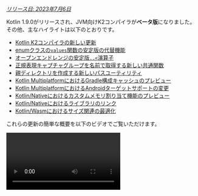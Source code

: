 [//]: # (title: Kotlin 1.9.0の新機能)

_[リリース日: 2023年7月6日](releases.md#release-details)_

Kotlin 1.9.0がリリースされ、JVM向けK2コンパイラが**ベータ版**になりました。その他、主なハイライトは以下のとおりです。

*   [Kotlin K2コンパイラの新しい更新](#new-kotlin-k2-compiler-updates)
*   [enumクラスの`values`関数の安定版の代替機能](#stable-replacement-of-the-enum-class-values-function)
*   [オープンエンドレンジの安定版`..<`演算子](#stable-operator-for-open-ended-ranges)
*   [正規表現キャプチャグループを名前で取得する新しい共通関数](#new-common-function-to-get-regex-capture-group-by-name)
*   [親ディレクトリを作成する新しいパスユーティリティ](#new-path-utility-to-create-parent-directories)
*   [Kotlin MultiplatformにおけるGradle構成キャッシュのプレビュー](#preview-of-the-gradle-configuration-cache)
*   [Kotlin MultiplatformにおけるAndroidターゲットサポートの変更](#changes-to-android-target-support)
*   [Kotlin/Nativeにおけるカスタムメモリ割り当て機能のプレビュー](#preview-of-custom-memory-allocator)
*   [Kotlin/Nativeにおけるライブラリのリンク](#library-linkage-in-kotlin-native)
*   [Kotlin/Wasmにおけるサイズ関連の最適化](#size-related-optimizations)

これらの更新の簡単な概要を以下のビデオでご覧いただけます。

<video src="https://www.youtube.com/v/fvwTZc-dxsM" title="What's new in Kotlin 1.9.0"/>

## IDEサポート

1.9.0をサポートするKotlinプラグインは、以下のIDEで利用可能です。

| IDE | サポートバージョン |
|---|---|
| IntelliJ IDEA | 2022.3.x, 2023.1.x |
| Android Studio | Giraffe (223), Hedgehog (231)* |

*Kotlin 1.9.0プラグインは、Android Studio Giraffe (223) および Hedgehog (231) の今後のリリースに含まれます。

Kotlin 1.9.0プラグインは、今後のIntelliJ IDEA 2023.2のリリースに含まれます。

> Kotlinのアーティファクトと依存関係をダウンロードするには、[Gradle設定を構成して](#configure-gradle-settings)Maven Central Repositoryを使用してください。
>
{style="warning"}

## Kotlin K2コンパイラの新しい更新

JetBrainsのKotlinチームはK2コンパイラの安定化を続けており、1.9.0リリースではさらなる進歩が導入されました。
JVM向けK2コンパイラは現在**ベータ版**です。

Kotlin/Nativeおよびマルチプラットフォームプロジェクトの基本的なサポートも追加されました。

### kaptコンパイラプラグインとK2コンパイラの互換性

[kaptプラグイン](kapt.md)はK2コンパイラとともにプロジェクトで使用できますが、いくつかの制限があります。
`languageVersion`を`2.0`に設定しても、kaptコンパイラプラグインは引き続き古いコンパイラを利用します。

`languageVersion`が`2.0`に設定されているプロジェクトでkaptコンパイラプラグインを実行すると、kaptは自動的に`1.9`に切り替わり、特定のバージョン互換性チェックを無効にします。この動作は、以下のコマンド引数を含めることと同じです。
*   `-Xskip-metadata-version-check`
*   `-Xskip-prerelease-check`
*   `-Xallow-unstable-dependencies`

これらのチェックはkaptタスクに対してのみ無効化されます。他のすべてのコンパイルタスクは引き続き新しいK2コンパイラを利用します。

K2コンパイラでkaptを使用する際に問題が発生した場合は、[課題トラッカー](http://kotl.in/issue)に報告してください。

### プロジェクトでK2コンパイラを試す

1.9.0以降、Kotlin 2.0のリリースまでは、`gradle.properties`ファイルに`kotlin.experimental.tryK2=true`
Gradleプロパティを追加することで、簡単にK2コンパイラをテストできます。以下のコマンドを実行することもできます。

```shell
./gradlew assemble -Pkotlin.experimental.tryK2=true
```

このGradleプロパティは、言語バージョンを自動的に2.0に設定し、ビルドレポートをK2コンパイラを使用してコンパイルされたKotlinタスクの数と現在のコンパイラを使用してコンパイルされたタスクの数で更新します。

```none
##### 'kotlin.experimental.tryK2' results (Kotlin/Native not checked) #####
:lib:compileKotlin: 2.0 language version
:app:compileKotlin: 2.0 language version
##### 100% (2/2) tasks have been compiled with Kotlin 2.0 #####
```

### Gradleビルドレポート

[Gradleビルドレポート](gradle-compilation-and-caches.md#build-reports)は、コードのコンパイルに現在のコンパイラまたはK2コンパイラが使用されたかどうかを示すようになりました。Kotlin 1.9.0では、この情報を[Gradleビルドスキャン](https://scans.gradle.com/)で確認できます。

![Gradle build scan - K1](gradle-build-scan-k1.png){width=700}

![Gradle build scan - K2](gradle-build-scan-k2.png){width=700}

プロジェクトで使用されているKotlinのバージョンは、ビルドレポートで直接確認することもできます。

```none
Task info:
  Kotlin language version: 1.9
```

> Gradle 8.0を使用している場合、特にGradle構成キャッシュが有効になっていると、ビルドレポートで問題が発生する可能性があります。これは既知の問題であり、Gradle 8.1以降で修正されています。
>
{style="note"}

### 現在のK2コンパイラの制限

GradleプロジェクトでK2を有効にすると、特定の制限が伴います。これらの制限は、Gradleバージョン8.3より前のプロジェクトで、以下のケースに影響を与える可能性があります。

*   `buildSrc`からのソースコードのコンパイル。
*   インクルードされたビルド内のGradleプラグインのコンパイル。
*   Gradleバージョン8.3より前のプロジェクトで使用されている他のGradleプラグインのコンパイル。
*   Gradleプラグインの依存関係のビルド。

上記の問題に遭遇した場合は、以下の手順で対処できます。

*   `buildSrc`、任意のGradleプラグイン、およびその依存関係の言語バージョンを設定します。

```kotlin
kotlin {
    compilerOptions {
        languageVersion.set(org.jetbrains.kotlin.gradle.dsl.KotlinVersion.KOTLIN_1_9)
        apiVersion.set(org.jetbrains.kotlin.gradle.dsl.KotlinVersion.KOTLIN_1_9)
    }
}
```

*   プロジェクトのGradleバージョンを8.3（利用可能になり次第）に更新します。

### 新しいK2コンパイラに関するフィードバック

皆様からのフィードバックをお待ちしております！

*   K2開発者に直接フィードバックを提供するには、KotlinのSlackで[招待を受け取り](https://surveys.jetbrains.com/s3/kotlin-slack-sign-up)、[#k2-early-adopters](https://kotlinlang.slack.com/archives/C03PK0PE257)チャンネルに参加してください。
*   新しいK2コンパイラで直面した問題は、[課題トラッカー](https://kotl.in/issue)に報告してください。
*   [**利用状況統計の送信**オプションを有効にして](https://www.jetbrains.com/help/idea/settings-usage-statistics.html)、JetBrainsがK2の利用に関する匿名データを収集できるようにしてください。

## 言語

Kotlin 1.9.0では、以前に導入されたいくつかの新言語機能を安定化しています。
*   [enumクラスの`values`関数の代替機能](#stable-replacement-of-the-enum-class-values-function)
*   [データクラスとの対称性のためのデータオブジェクト](#stable-data-objects-for-symmetry-with-data-classes)
*   [インライン値クラスにおける本体を持つセカンダリコンストラクタのサポート](#support-for-secondary-constructors-with-bodies-in-inline-value-classes)

### enumクラスの`values`関数の安定版の代替機能

1.8.20で、enumクラスの`entries`プロパティが実験的機能として導入されました。`entries`プロパティは、合成関数`values()`の現代的でパフォーマンスの高い代替機能です。1.9.0では、`entries`プロパティは安定版になりました。

> `values()`関数は引き続きサポートされますが、代わりに`entries`プロパティを使用することをお勧めします。
>
{style="tip"}

```kotlin
enum class Color(val colorName: String, val rgb: String) {
    RED("Red", "#FF0000"),
    ORANGE("Orange", "#FF7F00"),
    YELLOW("Yellow", "#FFFF00")
}

fun findByRgb(rgb: String): Color? = Color.entries.find { it.rgb == rgb }
```
{validate="false"}

enumクラスの`entries`プロパティの詳細については、「[Kotlin 1.8.20の新機能](whatsnew1820.md#a-modern-and-performant-replacement-of-the-enum-class-values-function)」を参照してください。

### データクラスとの対称性のためのデータオブジェクトの安定化

[Kotlin 1.8.20](whatsnew1820.md#preview-of-data-objects-for-symmetry-with-data-classes)で導入されたデータオブジェクト宣言が安定版になりました。これには、データクラスとの対称性のために追加された関数である`toString()`、`equals()`、`hashCode()`も含まれます。

この機能は、`sealed`階層（`sealed class`や`sealed interface`階層など）で特に有用です。なぜなら、`data object`宣言は`data class`宣言と組み合わせて便利に使用できるためです。この例では、`EndOfFile`を通常の`object`ではなく`data object`として宣言することで、手動でオーバーライドする必要なく自動的に`toString()`関数を持つことができます。これにより、付随するデータクラス定義との対称性が維持されます。

```kotlin
sealed interface ReadResult
data class Number(val number: Int) : ReadResult
data class Text(val text: String) : ReadResult
data object EndOfFile : ReadResult

fun main() {
    println(Number(7)) // Number(number=7)
    println(EndOfFile) // EndOfFile
}
```
{validate="false"}

詳細については、「[Kotlin 1.8.20の新機能](whatsnew1820.md#preview-of-data-objects-for-symmetry-with-data-classes)」を参照してください。

### インライン値クラスにおける本体を持つセカンダリコンストラクタのサポート

Kotlin 1.9.0以降、[インライン値クラス](inline-classes.md)での本体を持つセカンダリコンストラクタの使用がデフォルトで利用可能になりました。

```kotlin
@JvmInline
value class Person(private val fullName: String) {
    // Allowed since Kotlin 1.4.30:
    init {
        check(fullName.isNotBlank()) {
            "Full name shouldn't be empty"
        }
    }
    // Allowed by default since Kotlin 1.9.0:
    constructor(name: String, lastName: String) : this("$name $lastName") {
        check(lastName.isNotBlank()) {
            "Last name shouldn't be empty"
        }
    }
}
```
{validate="false"}

以前は、Kotlinはインラインクラスでパブリックなプライマリコンストラクタのみを許可していました。その結果、基になる値をカプセル化したり、制約のある値を表現するインラインクラスを作成したりすることができませんでした。

Kotlinの発展に伴い、これらの問題は修正されました。Kotlin 1.4.30では`init`ブロックの制限が解除され、その後Kotlin 1.8.20では本体を持つセカンダリコンストラクタのプレビューが導入されました。これらは現在デフォルトで利用可能です。Kotlinインラインクラスの発展については、[このKEEP](https://github.com/Kotlin/KEEP/blob/master/proposals/inline-classes.md)で詳細を確認してください。

## Kotlin/JVM

バージョン1.9.0以降、コンパイラはJVM 20に対応するバイトコードバージョンでクラスを生成できます。さらに、`JvmDefault`アノテーションと従来の`-Xjvm-default`モードの非推奨化が継続されます。

### JvmDefaultアノテーションと従来の-Xjvm-defaultモードの非推奨化

Kotlin 1.5以降、`JvmDefault`アノテーションの使用は、新しい`-Xjvm-default`モードである`all`および`all-compatibility`に置き換えられ、非推奨となりました。Kotlin 1.4で`JvmDefaultWithoutCompatibility`、Kotlin 1.6で`JvmDefaultWithCompatibility`が導入されたことで、これらのモードは`DefaultImpls`クラスの生成を包括的に制御し、古いKotlinコードとのシームレスな互換性を確保します。

その結果、Kotlin 1.9.0では、`JvmDefault`アノテーションはもはや意味を持たず、非推奨としてマークされ、エラーになります。最終的にはKotlinから削除されます。

## Kotlin/Native

このリリースでは、その他の改善に加えて、[Kotlin/Nativeメモリマネージャー](native-memory-manager.md)のさらなる進歩がもたらされ、その堅牢性とパフォーマンスが向上するはずです。

*   [カスタムメモリ割り当て機能のプレビュー](#preview-of-custom-memory-allocator)
*   [メインスレッドでのObjective-CまたはSwiftオブジェクトのデアロケーションフック](#objective-c-or-swift-object-deallocation-hook-on-the-main-thread)
*   [Kotlin/Nativeでの定数値アクセス時のオブジェクト初期化なし](#no-object-initialization-when-accessing-constant-values-in-kotlin-native)
*   [iOSシミュレータテストのスタンドアローンモード設定機能](#ability-to-configure-standalone-mode-for-ios-simulator-tests-in-kotlin-native)
*   [Kotlin/Nativeにおけるライブラリのリンク](#library-linkage-in-kotlin-native)

### カスタムメモリ割り当て機能のプレビュー

Kotlin 1.9.0では、カスタムメモリ割り当て機能のプレビューが導入されました。その割り当てシステムは、[Kotlin/Nativeメモリマネージャー](native-memory-manager.md)のランタイムパフォーマンスを向上させます。

Kotlin/Nativeの現在のオブジェクト割り当てシステムは、効率的なガベージコレクションの機能を持たない汎用アロケーターを使用しています。これを補うために、ガベージコレクター (GC) がそれらを単一のリストにマージする前に、すべての割り当て済みオブジェクトのスレッドローカルな連結リストを維持し、スイープ中に反復することができます。このアプローチには、いくつかのパフォーマンス上の欠点があります。

*   スイープ順序にはメモリ局所性がなく、しばしば散発的なメモリアクセスパターンを引き起こし、潜在的なパフォーマンス問題につながります。
*   連結リストは各オブジェクトに追加のメモリを必要とし、特に多くの小さなオブジェクトを扱う場合にメモリ使用量が増加します。
*   割り当て済みオブジェクトの単一リストでは、スイープの並列化が困難であり、ミューテーターのスレッドがGCスレッドよりも速くオブジェクトを割り当てる場合にメモリ使用量の問題を引き起こす可能性があります。

これらの問題を解決するために、Kotlin 1.9.0ではカスタムアロケーターのプレビューが導入されました。これはシステムメモリをページに分割し、連続した順序で独立したスイープを可能にします。各割り当てはページ内のメモリブロックとなり、ページはブロックサイズを追跡します。異なるページタイプは、さまざまな割り当てサイズに最適化されています。メモリブロックの連続した配置により、すべての割り当て済みブロックを効率的に反復できます。

スレッドがメモリを割り当てる際、割り当てサイズに基づいて適切なページを検索します。スレッドは、異なるサイズのカテゴリに対応するページのセットを維持します。通常、特定のサイズの現在のページは割り当てを収容できます。そうでない場合、スレッドは共有割り当てスペースから別のページを要求します。このページはすでに利用可能であるか、スイープが必要であるか、または最初に作成する必要があります。

新しいアロケーターでは、複数の独立した割り当て空間を同時に持つことができ、Kotlinチームはさまざまなページレイアウトを試してパフォーマンスをさらに向上させることができます。

新しいアロケーターの設計に関する詳細については、この[README](https://github.com/Kotlin/KEEP/blob/master/proposals/inline-classes.md)を参照してください。

#### 有効化方法

`-Xallocator=custom`コンパイラオプションを追加します。

```kotlin
kotlin {
    macosX64("native") {
        binaries.executable()

        compilations.configureEach {
            compilerOptions.configure {
                freeCompilerArgs.add("-Xallocator=custom")
            }
        }
    }
}
```
{validate="false"}

#### フィードバックの提供

カスタムアロケーターを改善するために、[YouTrack](https://youtrack.jetbrains.com/issue/KT-55364/Implement-custom-allocator-for-Kotlin-Native)でフィードバックをお寄せください。

### メインスレッドでのObjective-CまたはSwiftオブジェクトのデアロケーションフック

Kotlin 1.9.0以降、Objective-CまたはSwiftオブジェクトがメインスレッドにKotlinに渡された場合、そのデアロケーションフックはメインスレッドで呼び出されます。[Kotlin/Nativeメモリマネージャー](native-memory-manager.md)が以前Objective-Cオブジェクトへの参照を処理する方法は、メモリリークにつながる可能性がありました。この新しい動作により、メモリマネージャーの堅牢性が向上すると考えられます。

Objective-CオブジェクトがKotlinコード内で参照されている場合、例えば引数として渡されたり、関数から返されたり、コレクションから取得されたりする場合を考えます。この場合、KotlinはObjective-Cオブジェクトへの参照を保持する独自のオブジェクトを作成します。Kotlinオブジェクトがデアロケートされると、Kotlin/Nativeランタイムは`objc_release`関数を呼び出し、Objective-C参照を解放します。

以前は、Kotlin/Nativeメモリマネージャーは`objc_release`を特殊なGCスレッドで実行していました。最後のオブジェクト参照の場合、オブジェクトはデアロケートされます。Objective-Cオブジェクトが`dealloc`メソッド（Objective-C）や`deinit`ブロック（Swift）などのカスタムデアロケーションフックを持ち、これらのフックが特定の`thread`で呼び出されることを期待している場合に問題が発生する可能性がありました。

メインスレッド上のオブジェクトのフックは通常そこで呼び出されることを期待するため、Kotlin/Nativeランタイムは`objc_release`もメインスレッドで呼び出すようになりました。これは、Objective-CオブジェクトがメインスレッドでKotlinに渡され、そこでKotlinピアオブジェクトが作成されたケースをカバーするはずです。これは、通常のUIアプリケーションの場合のように、メインディスパッチキューが処理されている場合にのみ機能します。メインキューではない場合、またはオブジェクトがメイン以外のスレッドでKotlinに渡された場合、`objc_release`は以前と同様に特殊なGCスレッドで呼び出されます。

#### オプトアウト方法

問題が発生した場合は、`gradle.properties`ファイルで以下のオプションを使用してこの動作を無効にできます。

```none
kotlin.native.binary.objcDisposeOnMain=false
```

このようなケースは、[課題トラッカー](https://kotl.in/issue)に報告することをためらわないでください。

### Kotlin/Nativeでの定数値アクセス時のオブジェクト初期化なし

Kotlin 1.9.0以降、Kotlin/Nativeバックエンドは`const val`フィールドにアクセスする際にオブジェクトを初期化しません。

```kotlin
object MyObject {
    init {
        println("side effect!")
    }

    const val y = 1
}

fun main() {
    println(MyObject.y) // No initialization at first
    val x = MyObject    // Initialization occurs
    println(x.y)
}
```
{validate="false"}

この動作は現在Kotlin/JVMと統一されており、Javaと一貫した実装で、この場合はオブジェクトは決して初期化されません。この変更により、Kotlin/Nativeプロジェクトでパフォーマンスの向上が期待できます。

### iOSシミュレータテストのスタンドアローンモード設定機能

デフォルトでは、Kotlin/NativeのiOSシミュレータテストを実行する際、手動でのシミュレータの起動とシャットダウンを避けるために`--standalone`フラグが使用されます。1.9.0では、このフラグがGradleタスクで`standalone`プロパティを通じて使用されるかどうかを設定できるようになりました。デフォルトでは`--standalone`フラグが使用されるため、スタンドアローンモードは有効になっています。

`build.gradle.kts`ファイルでスタンドアローンモードを無効にする例を以下に示します。

```kotlin
tasks.withType<org.jetbrains.kotlin.gradle.targets.native.tasks.KotlinNativeSimulatorTest>().configureEach {
    standalone.set(false)
}
```
{validate="false"}

> スタンドアローンモードを無効にする場合、シミュレータを手動で起動する必要があります。CLIからシミュレータを起動するには、以下のコマンドを使用します。
>
> ```shell
> /usr/bin/xcrun simctl boot <DeviceId>
> ```
>
{style="warning"}

### Kotlin/Nativeにおけるライブラリのリンク

Kotlin 1.9.0以降、Kotlin/NativeコンパイラはKotlinライブラリ内のリンケージの問題をKotlin/JVMと同様に扱います。これは、あるサードパーティのKotlinライブラリの作者が、別のサードパーティのKotlinライブラリが消費する実験的APIに互換性のない変更を加えた場合に、そのような問題に直面する可能性があります。

現在、サードパーティのKotlinライブラリ間のリンケージの問題がある場合でも、ビルドはコンパイル中に失敗しません。代わりに、JVMとまったく同じように、これらのエラーは実行時にのみ発生します。

Kotlin/Nativeコンパイラは、ライブラリのリンケージに関する問題を検出するたびに警告を報告します。これらの警告は、コンパイルログで確認できます。

```text
No function found for symbol 'org.samples/MyRemovedClass.doSomething|3657632771909858561[0]'

Can not get instance of singleton 'MyEnumClass.REMOVED_ENTRY': No enum entry found for symbol 'org.samples/MyEnumClass.REMOVED_ENTRY|null[0]'

Function 'getMyRemovedClass' can not be called: Function uses unlinked class symbol 'org.samples/MyRemovedClass|null[0]'
```

これらの動作をプロジェクトでさらに設定したり、無効にしたりできます。

*   コンパイルログにこれらの警告を表示したくない場合は、`-Xpartial-linkage-loglevel=INFO`コンパイラオプションで抑制します。
*   報告された警告の重大度を`-Xpartial-linkage-loglevel=ERROR`でコンパイルエラーに引き上げることも可能です。この場合、コンパイルは失敗し、すべてのエラーがコンパイルログに表示されます。このオプションを使用して、リンケージの問題をより詳細に調べます。
*   この機能で予期せぬ問題が発生した場合は、`-Xpartial-linkage=disable`コンパイラオプションでいつでもオプトアウトできます。このようなケースは、[課題トラッカー](https://kotl.in/issue)に報告することをためらわないでください。

```kotlin
// An example of passing compiler options via Gradle build file.
kotlin {
    macosX64("native") {
        binaries.executable()

        compilations.configureEach {
            compilerOptions.configure {
                // To suppress linkage warnings:
                freeCompilerArgs.add("-Xpartial-linkage-loglevel=INFO")

                // To raise linkage warnings to errors:
                freeCompilerArgs.add("-Xpartial-linkage-loglevel=ERROR")

                // To disable the feature completely:
                freeCompilerArgs.add("-Xpartial-linkage=disable")
            }
        }
    }
}
```
{validate="false"}

### C interopにおける暗黙的な整数変換のコンパイラオプション

C interopで暗黙的な整数変換を使用できるようにするコンパイラオプションが導入されました。慎重な検討の結果、この機能にはまだ改善の余地があり、最高品質のAPIを目指しているため、意図しない使用を防ぐためにこのコンパイラオプションが導入されました。

このコードサンプルでは、`options = 0`が許可されていますが、[`options`](https://developer.apple.com/documentation/foundation/nscalendar/options)が符号なし型`UInt`で、`0`が符号ありであるにもかかわらず、暗黙的な整数変換が許可されています。

```kotlin
val today = NSDate()
val tomorrow = NSCalendar.currentCalendar.dateByAddingUnit(
    unit = NSCalendarUnitDay,
    value = 1,
    toDate = today,
    options = 0
)
```
{validate="false"}

ネイティブインターロップライブラリで暗黙的な変換を使用するには、`-XXLanguage:+ImplicitSignedToUnsignedIntegerConversion`コンパイラオプションを使用します。

これはGradleの`build.gradle.kts`ファイルで設定できます。
```kotlin
tasks.withType<org.jetbrains.kotlin.gradle.tasks.KotlinNativeCompile>().configureEach {
    compilerOptions.freeCompilerArgs.addAll(
        "-XXLanguage:+ImplicitSignedToUnsignedIntegerConversion"
    )
}
```
{validate="false"}

## Kotlin Multiplatform

Kotlin Multiplatformは、開発者エクスペリエンスを向上させるために設計されたいくつかの注目すべきアップデートを1.9.0で受けました。

*   [Androidターゲットサポートの変更](#changes-to-android-target-support)
*   [新しいAndroidソースセットレイアウトがデフォルトで有効に](#new-android-source-set-layout-enabled-by-default)
*   [マルチプラットフォームプロジェクトにおけるGradle構成キャッシュのプレビュー](#preview-of-the-gradle-configuration-cache)

### Androidターゲットサポートの変更

Kotlin Multiplatformの安定化に向けた取り組みを継続しています。重要な一歩は、Androidターゲットに対するファーストクラスのサポートを提供することです。将来的には、GoogleのAndroidチームがKotlin MultiplatformでAndroidをサポートするための独自のGradleプラグインを提供することを発表できることを嬉しく思います。

Googleからのこの新しいソリューションへの道を開くために、現在のKotlin DSLにおける`android`ブロックの名前を1.9.0で変更しています。ビルドスクリプト内の`android`ブロックのすべての出現箇所を`androidTarget`に変更してください。これはGoogleからの今後のDSLのために`android`という名前を解放するために必要な一時的な変更です。

Googleのプラグインは、マルチプラットフォームプロジェクトでAndroidを扱う際の推奨される方法となるでしょう。準備が整い次第、必要なマイグレーション手順を提供し、以前と同じように短い`android`名を使用できるようになります。

### 新しいAndroidソースセットレイアウトがデフォルトで有効に

Kotlin 1.9.0以降、新しいAndroidソースセットレイアウトがデフォルトになりました。これは、以前の複数の点で混乱を招いていたディレクトリ命名スキームに代わるものです。新しいレイアウトにはいくつかの利点があります。

*   簡素化されたタイプセマンティクス – 新しいAndroidソースレイアウトは、異なるタイプのソースセットを区別するのに役立つ、明確で一貫性のある命名規則を提供します。
*   改善されたソースディレクトリレイアウト – 新しいレイアウトにより、`SourceDirectories`の配置がより一貫性のあるものになり、コードの整理とソースファイルの特定が容易になります。
*   Gradle構成の明確な命名スキーム – スキーマは`KotlinSourceSets`と`AndroidSourceSets`の両方でより一貫性があり、予測可能になりました。

新しいレイアウトには、Android Gradleプラグインバージョン7.0以降が必要であり、Android Studio 2022.3以降でサポートされています。`build.gradle(.kts)`ファイルに必要な変更を加えるには、[マイグレーションガイド](https://www.jetbrains.com/help/kotlin-multiplatform-dev/multiplatform-android-layout.html)を参照してください。

### Gradle構成キャッシュのプレビュー

<anchor name="preview-of-gradle-configuration-cache"/>

Kotlin 1.9.0には、マルチプラットフォームライブラリにおける[Gradle構成キャッシュ](https://docs.gradle.org/current/userguide/configuration_cache.html)のサポートが含まれています。ライブラリの作成者であれば、すでにビルドパフォーマンスの向上から恩恵を受けることができます。

Gradle構成キャッシュは、設定フェーズの結果を後続のビルドで再利用することで、ビルドプロセスを高速化します。この機能はGradle 8.1以降で安定版となりました。有効にするには、[Gradleドキュメント](https://docs.gradle.org/current/userguide/configuration_cache.html#config_cache:usage)の指示に従ってください。

> Kotlin Multiplatformプラグインは、Xcode統合タスクや[Kotlin CocoaPods Gradleプラグイン](https://www.jetbrains.com/help/kotlin-multiplatform-dev/multiplatform-cocoapods-dsl-reference.html)では、まだGradle構成キャッシュをサポートしていません。この機能は今後のKotlinリリースで追加される予定です。
>
{style="note"}

## Kotlin/Wasm

Kotlinチームは、新しいKotlin/Wasmターゲットの実験を続けています。このリリースでは、いくつかのパフォーマンスと[サイズ関連の最適化](#size-related-optimizations)に加え、[JavaScript interopの更新](#updates-in-javascript-interop)が導入されています。

### サイズ関連の最適化

Kotlin 1.9.0では、WebAssembly (Wasm) プロジェクト向けの重要なサイズ改善が導入されています。「Hello World」プロジェクトを比較すると、Kotlin 1.9.0におけるWasmのコードフットプリントは、Kotlin 1.8.20と比較して10分の1以下になりました。

![Kotlin/Wasm size-related optimizations](wasm-1-9-0-size-improvements.png){width=700}

これらのサイズ最適化により、WasmプラットフォームをKotlinコードでターゲットとする際の、より効率的なリソース利用とパフォーマンスの向上が実現されます。

### JavaScript interopの更新

このKotlinのアップデートでは、Kotlin/WasmにおけるKotlinとJavaScript間の相互運用性に変更が加えられています。Kotlin/Wasmは[実験的](components-stability.md#stability-levels-explained)機能であるため、その相互運用性には特定の制限が適用されます。

#### Dynamic型に対する制限

バージョン1.9.0以降、Kotlin/Wasmでは`Dynamic`型の使用がサポートされなくなりました。これは、JavaScriptの相互運用性を容易にする新しい汎用`JsAny`型に置き換えられ、非推奨となりました。

詳細については、[Kotlin/WasmとJavaScriptの相互運用性](wasm-js-interop.md)のドキュメントを参照してください。

#### 非外部型に対する制限

Kotlin/Wasmは、値をJavaScriptに渡したりJavaScriptから受け取ったりする際に、特定のKotlin静的型の変換をサポートしています。これらのサポートされる型は以下のとおりです。

*   符号付き数値、`Boolean`、`Char`などのプリミティブ型。
*   `String`。
*   関数型。

他の型は変換されずに不透明な参照として渡され、JavaScriptとKotlinのサブタイピング間で不整合が生じていました。

この問題に対処するため、KotlinはJavaScript interopを十分にサポートされている型のセットに制限します。Kotlin 1.9.0以降、Kotlin/Wasm JavaScript interopでは、外部型、プリミティブ型、文字列型、および関数型のみがサポートされます。さらに、JavaScript interopで使用できるKotlin/Wasmオブジェクトへのハンドルを表すための、`JsReference`という個別の明示的な型が導入されました。

詳細については、[Kotlin/WasmとJavaScriptの相互運用性](wasm-js-interop.md)のドキュメントを参照してください。

### Kotlin/Wasm in Kotlin Playground

Kotlin PlaygroundはKotlin/Wasmターゲットをサポートしています。
Kotlin/WasmをターゲットとするKotlinコードを記述、実行、共有できます。[ぜひお試しください！](https://pl.kotl.in/HDFAvimga)

> Kotlin/Wasmを使用するには、ブラウザで実験的機能を有効にする必要があります。
>
> [これらの機能を有効にする方法について詳しくはこちらをご覧ください](wasm-troubleshooting.md)。
>
{style="note"}

```kotlin
import kotlin.time.*
import kotlin.time.measureTime

fun main() {
    println("Hello from Kotlin/Wasm!")
    computeAck(3, 10)
}

tailrec fun ack(m: Int, n: Int): Int = when {
    m == 0 -> n + 1
    n == 0 -> ack(m - 1, 1)
    else -> ack(m - 1, ack(m, n - 1))
}

fun computeAck(m: Int, n: Int) {
    var res = 0
    val t = measureTime {
        res = ack(m, n)
    }
    println()
    println("ack($m, $n) = ${res}")
    println("duration: ${t.inWholeNanoseconds / 1e6} ms")
}
```
{kotlin-runnable="true" kotlin-min-compiler-version="1.3" id="kotlin-whats-new-1-9-0-kotlin-wasm-playground"}

## Kotlin/JS

このリリースでは、Kotlin/JSの更新が含まれており、古いKotlin/JSコンパイラの削除、Kotlin/JS Gradleプラグインの非推奨化、ES2015の実験的サポートなどがあります。

*   [古いKotlin/JSコンパイラの削除](#removal-of-the-old-kotlin-js-compiler)
*   [Kotlin/JS Gradleプラグインの非推奨化](#deprecation-of-the-kotlin-js-gradle-plugin)
*   [外部enumの非推奨化](#deprecation-of-external-enum)
*   [ES2015クラスとモジュールの実験的サポート](#experimental-support-for-es2015-classes-and-modules)
*   [JSプロダクション配布のデフォルトの保存先変更](#changed-default-destination-of-js-production-distribution)
*   [`org.w3c`宣言の`stdlib-js`からの抽出](#extract-org-w3c-declarations-from-stdlib-js)

> バージョン1.9.0以降、[部分的なライブラリリンケージ](#library-linkage-in-kotlin-native)もKotlin/JSで有効になります。
>
{style="note"}

### 古いKotlin/JSコンパイラの削除

Kotlin 1.8.0では、IRベースのバックエンドが[安定版](components-stability.md)になったことを[発表しました](whatsnew18.md#stable-js-ir-compiler-backend)。
それ以来、コンパイラを指定しないことがエラーとなり、古いコンパイラを使用すると警告が表示されるようになりました。

Kotlin 1.9.0では、古いバックエンドを使用するとエラーになります。[マイグレーションガイド](js-ir-migration.md)に従ってIRコンパイラに移行してください。

### Kotlin/JS Gradleプラグインの非推奨化

Kotlin 1.9.0以降、`kotlin-js` Gradleプラグインは非推奨になりました。
代わりに`js()`ターゲットを持つ`kotlin-multiplatform` Gradleプラグインを使用することを推奨します。

Kotlin/JS Gradleプラグインの機能は、実質的に`kotlin-multiplatform`プラグインと重複しており、内部で同じ実装を共有していました。この重複は混乱を生み出し、Kotlinチームのメンテナンス負荷を増加させていました。

マイグレーション手順については、[Kotlin Multiplatformの互換性ガイド](https://www.jetbrains.com/help/kotlin-multiplatform-dev/multiplatform-compatibility-guide.html#migration-from-kotlin-js-gradle-plugin-to-kotlin-multiplatform-gradle-plugin)を参照してください。ガイドに記載されていない問題が見つかった場合は、[課題トラッカー](http://kotl.in/issue)に報告してください。

### 外部enumの非推奨化

Kotlin 1.9.0では、`entries`のような静的なenumメンバーがKotlinの外部に存在できないという問題のため、外部enumの使用は非推奨になります。代わりに、オブジェクトサブクラスを持つ外部シールドクラスの使用を推奨します。

```kotlin
// Before
external enum class ExternalEnum { A, B }

// After
external sealed class ExternalEnum {
    object A: ExternalEnum
    object B: ExternalEnum
}
```
{validate="false"}

外部enumからオブジェクトサブクラスを持つ外部シールドクラスに切り替えることで、外部enumと同様の機能を実現しつつ、デフォルトのメソッドに関連する問題を回避できます。

Kotlin 1.9.0以降、外部enumの使用は非推奨としてマークされます。互換性と将来のメンテナンスのために、提案された外部シールドクラスの実装を利用するようにコードを更新することを推奨します。

### ES2015クラスとモジュールの実験的サポート

このリリースでは、ES2015モジュールとES2015クラスの生成に対する[実験的](components-stability.md#stability-levels-explained)サポートが導入されました。
*   モジュールは、コードベースを簡素化し、保守性を向上させる方法を提供します。
*   クラスを使用すると、オブジェクト指向プログラミング (OOP) の原則を取り入れることができ、よりクリーンで直感的なコードになります。

これらの機能を有効にするには、`build.gradle.kts`ファイルを次のように更新します。

```kotlin
// build.gradle.kts
kotlin {
    js(IR) {
        useEsModules() // Enables ES2015 modules
        browser()
    }
}

// Enables ES2015 classes generation
tasks.withType<KotlinJsCompile>().configureEach {
    kotlinOptions {
        useEsClasses = true
    }
}
```
{validate="false"}

[ES2015 (ECMAScript 2015, ES6) の詳細については、公式ドキュメントを参照してください](https://262.ecma-international.org/6.0/)。

### JSプロダクション配布のデフォルトの保存先変更

Kotlin 1.9.0以前は、配布ターゲットディレクトリは`build/distributions`でした。しかし、これはGradleアーカイブの一般的なディレクトリでした。この問題を解決するため、Kotlin 1.9.0ではデフォルトの配布ターゲットディレクトリを`build/dist/<targetName>/<binaryName>`に変更しました。

例えば、`productionExecutable`は`build/distributions`にありました。Kotlin 1.9.0では、`build/dist/js/productionExecutable`にあります。

> これらのビルド結果を使用するパイプラインがある場合は、ディレクトリを更新するようにしてください。
>
{style="warning"}

### `org.w3c`宣言の`stdlib-js`からの抽出

Kotlin 1.9.0以降、`stdlib-js`には`org.w3c`宣言が含まれなくなりました。代わりに、これらの宣言は別のGradle依存関係に移動されました。Kotlin Multiplatform Gradleプラグインを`build.gradle.kts`ファイルに追加すると、これらの宣言は標準ライブラリと同様にプロジェクトに自動的に含まれます。

手動での操作やマイグレーションは必要ありません。必要な調整は自動的に処理されます。

## Gradle

Kotlin 1.9.0には、新しいGradleコンパイラオプションなど、多くの機能が追加されています。

*   [`classpath`プロパティの削除](#removed-classpath-property)
*   [新しいGradleコンパイラオプション](#new-compiler-options)
*   [Kotlin/JVM向けのプロジェクトレベルコンパイラオプション](#project-level-compiler-options-for-kotlin-jvm)
*   [Kotlin/Nativeモジュール名のコンパイラオプション](#compiler-option-for-kotlin-native-module-name)
*   [公式Kotlinライブラリのコンパイラプラグインの分離](#separate-compiler-plugins-for-official-kotlin-libraries)
*   [サポートされる最低バージョンの引き上げ](#incremented-minimum-supported-version)
*   [kaptがGradleでの先行タスク作成を引き起こさないように](#kapt-doesn-t-cause-eager-task-creation-in-gradle)
*   [JVMターゲット検証モードのプログラムによる設定](#programmatic-configuration-of-the-jvm-target-validation-mode)

### `classpath`プロパティの削除

Kotlin 1.7.0で、`KotlinCompile`タスクのプロパティである`classpath`の非推奨化サイクルを開始することを発表しました。Kotlin 1.8.0では非推奨レベルが`ERROR`に引き上げられました。このリリースでは、ついに`classpath`プロパティを削除しました。すべてのコンパイルタスクは、コンパイルに必要なライブラリのリストに対して`libraries`入力を使用するべきです。

### 新しいコンパイラオプション

Kotlin Gradleプラグインは、オプトインとコンパイラのプログレッシブモードのための新しいプロパティを提供します。

*   新しいAPIにオプトインするには、`optIn`プロパティを使用し、`optIn.set(listOf(a, b, c))`のように文字列のリストを渡すことができます。
*   プログレッシブモードを有効にするには、`progressiveMode.set(true)`を使用します。

### Kotlin/JVM向けのプロジェクトレベルコンパイラオプション

Kotlin 1.9.0以降、新しい`compilerOptions`ブロックが`kotlin`構成ブロック内で利用可能になりました。

```kotlin
kotlin {
    compilerOptions {
        jvmTarget.set(JVM.Target_11)
    }
}
```
{validate="false"}

これにより、コンパイラオプションの設定がはるかに簡単になります。ただし、いくつかの重要な詳細に注意することが重要です。

*   この構成はプロジェクトレベルでのみ機能します。
*   Androidプラグインの場合、このブロックは以下と同じオブジェクトを構成します。

```kotlin
android {
    kotlinOptions {}
}
```
{validate="false"}

*   `android.kotlinOptions`と`kotlin.compilerOptions`構成ブロックは互いに上書きし合います。ビルドファイル内で最後（最も低い）のブロックが常に有効になります。
*   `moduleName`がプロジェクトレベルで構成されている場合、その値はコンパイラに渡される際に変更される可能性があります。これは`main`コンパイルには当てはまりませんが、他のタイプ、例えばテストソースの場合、Kotlin Gradleプラグインは`_test`サフィックスを追加します。
*   `tasks.withType<KotlinJvmCompile>().configureEach {}`（または`tasks.named<KotlinJvmCompile>("compileKotlin") { }`）内の構成は、`kotlin.compilerOptions`と`android.kotlinOptions`の両方を上書きします。

### Kotlin/Nativeモジュール名のコンパイラオプション

Kotlin/Nativeの[`module-name`](compiler-reference.md#module-name-name-native)コンパイラオプションが、Kotlin Gradleプラグインで簡単に利用できるようになりました。

このオプションは、コンパイルモジュールの名前を指定し、Objective-Cにエクスポートされる宣言の名前プレフィックスを追加するためにも使用できます。

Gradleビルドファイルの`compilerOptions`ブロックで直接モジュール名を設定できるようになりました。

<tabs group="build-script">
<tab title="Kotlin" group-key="kotlin">

```kotlin
tasks.named<org.jetbrains.kotlin.gradle.tasks.KotlinNativeCompile>("compileKotlinLinuxX64") {
    compilerOptions {
        moduleName.set("my-module-name")
    }
}
```

</tab>
<tab title="Groovy" group-key="groovy">

```groovy
tasks.named("compileKotlinLinuxX64", org.jetbrains.kotlin.gradle.tasks.KotlinNativeCompile.class) {
    compilerOptions {
        moduleName = "my-module-name"
    }
}
```

</tab>
</tabs>

### 公式Kotlinライブラリのコンパイラプラグインの分離

Kotlin 1.9.0では、公式ライブラリ用に個別のコンパイラプラグインが導入されました。以前は、コンパイラプラグインは対応するGradleプラグインに組み込まれていました。これにより、コンパイラプラグインがGradleビルドのKotlinランタイムバージョンよりも高いKotlinバージョンに対してコンパイルされた場合、互換性の問題が発生する可能性がありました。

現在、コンパイラプラグインは個別の依存関係として追加されるため、古いGradleバージョンとの互換性の問題に直面することはなくなりました。新しいアプローチのもう一つの大きな利点は、新しいコンパイラプラグインを[Bazel](https://bazel.build/)などの他のビルドシステムでも使用できることです。

以下は、Maven Centralに公開されている新しいコンパイラプラグインのリストです。

*   kotlin-atomicfu-compiler-plugin
*   kotlin-allopen-compiler-plugin
*   kotlin-lombok-compiler-plugin
*   kotlin-noarg-compiler-plugin
*   kotlin-sam-with-receiver-compiler-plugin
*   kotlinx-serialization-compiler-plugin

すべてのプラグインには`-embeddable`版があります。例えば、`kotlin-allopen-compiler-plugin-embeddable`はスクリプトアーティファクトのデフォルトオプションである`kotlin-compiler-embeddable`アーティファクトで動作するように設計されています。

Gradleはこれらのプラグインをコンパイラ引数として追加します。既存のプロジェクトに変更を加える必要はありません。

### サポートされる最低バージョンの引き上げ

Kotlin 1.9.0以降、サポートされるAndroid Gradleプラグインの最低バージョンは4.2.2です。

[Kotlin Gradleプラグインと利用可能なGradleバージョンの互換性については、ドキュメントを参照してください](gradle-configure-project.md#apply-the-plugin)。

### kaptがGradleでの先行タスク作成を引き起こさないように

1.9.0以前は、[kaptコンパイラプラグイン](kapt.md)が、構成されたKotlinコンパイルタスクのインスタンスを要求することで、タスクの先行作成を引き起こしていました。この動作はKotlin 1.9.0で修正されました。`build.gradle.kts`ファイルのデフォルト設定を使用している場合、この変更による影響はありません。

> カスタム構成を使用している場合、セットアップが悪影響を受ける可能性があります。
> 例えば、GradleのタスクAPIを使用して`KotlinJvmCompile`タスクを変更している場合、ビルドスクリプトで同様に`KaptGenerateStubs`タスクも変更する必要があります。
>
> 例えば、スクリプトに`KotlinJvmCompile`タスクの以下の構成がある場合：
> ```kotlin
> tasks.named<KotlinJvmCompile>("compileKotlin") { // Your custom configuration }
> ```
> {validate="false"}
>
> この場合、同じ変更が`KaptGenerateStubs`タスクの一部として含まれていることを確認する必要があります：
> ```kotlin
> tasks.named<KaptGenerateStubs>("kaptGenerateStubs") { // Your custom configuration }
> ```
> {validate="false"}
>
{style="warning"}

詳細については、[YouTrackチケット](https://youtrack.jetbrains.com/issue/KT-54468/KAPT-Gradle-plugin-causes-eager-task-creation)を参照してください。

### JVMターゲット検証モードのプログラムによる設定

Kotlin 1.9.0以前は、KotlinとJava間のJVMターゲットの非互換性の検出を調整する方法は1つしかありませんでした。プロジェクト全体に対して`gradle.properties`ファイルで`kotlin.jvm.target.validation.mode=ERROR`を設定する必要がありました。

`build.gradle.kts`ファイルでタスクレベルで設定することもできるようになりました。

```kotlin
tasks.named<org.jetbrains.kotlin.gradle.tasks.KotlinJvmCompile>("compileKotlin") {
    jvmTargetValidationMode.set(org.jetbrains.kotlin.gradle.dsl.jvm.JvmTargetValidationMode.WARNING)
}
```
{validate="false"}

## 標準ライブラリ

Kotlin 1.9.0では、標準ライブラリにいくつかの大きな改善があります。
*   [`..<`演算子](#stable-operator-for-open-ended-ranges)と[Time API](#stable-time-api)が安定版になりました。
*   [Kotlin/Native標準ライブラリが徹底的に見直され、更新されました](#the-kotlin-native-standard-library-s-journey-towards-stabilization)。
*   [`@Volatile`アノテーションがより多くのプラットフォームで使用できるようになりました](#stable-volatile-annotation)。
*   [正規表現キャプチャグループを名前で取得する**共通**関数があります](#new-common-function-to-get-regex-capture-group-by-name)。
*   [16進数をフォーマットおよびパースするための新しい`HexFormat`クラスが導入されました](#new-hexformat-class-to-format-and-parse-hexadecimals)。

### オープンエンドレンジの安定版`..<`演算子

[Kotlin 1.7.20](whatsnew1720.md#preview-of-the-operator-for-creating-open-ended-ranges)で導入され、1.8.0で安定版になったオープンエンドレンジの新しい`..<`演算子が、1.9.0ではオープンエンドレンジを扱う標準ライブラリAPIも安定版になりました。

私たちの調査によると、新しい`..<`演算子は、オープンエンドレンジが宣言されたときに理解しやすくします。`until`infix関数を使用すると、上限が含まれると誤解しやすいです。

`until`関数を使用した例を以下に示します。

```kotlin
fun main() {
    for (number in 2 until 10) {
        if (number % 2 == 0) {
            print("$number ")
        }
    }
    // 2 4 6 8
}
```
{validate="false"}

そして、新しい`..<`演算子を使用した例を以下に示します。

```kotlin
fun main() {
    for (number in 2..<10) {
        if (number % 2 == 0) {
            print("$number ")
        }
    }
    // 2 4 6 8
}
```
{validate="false"}

> IntelliJ IDEA 2023.1.1以降のバージョンでは、`..<`演算子を使用できる箇所を強調表示する新しいコードインスペクションが利用できます。
>
{style="note"}

この演算子で何ができるかの詳細については、「[Kotlin 1.7.20の新機能](whatsnew1720.md#preview-of-the-operator-for-creating-open-ended-ranges)」を参照してください。

### 安定版Time API

1.3.50以降、新しい時間計測APIをプレビューしてきました。APIの期間部分は1.6.0で安定版になりました。1.9.0では、残りの時間計測APIが安定版になりました。

古い時間APIは、`measureTimeMillis`と`measureNanoTime`関数を提供していましたが、これらは直感的ではありませんでした。これら2つの関数が異なる単位で時間を計測することは明らかですが、`measureTimeMillis`が時間を計測するために[ウォールクロック](https://ja.wikipedia.org/wiki/%E5%AE%9F%E6%99%82%E9%96%93_(%E3%82%B3%E3%83%B3%E3%83%94%E3%83%A5%E3%83%BC%E3%82%BF))を使用し、`measureNanoTime`がモノトニックな時間ソースを使用することは明らかではありませんでした。新しい時間APIはこれを解決し、APIをよりユーザーフレンドリーにするための他の問題も解決します。

新しい時間APIを使用すると、簡単に以下のことができます。
*   モノトニックな時間ソースと希望の時間単位を使用して、コードの実行にかかる時間を測定します。
*   特定の時点をマークします。
*   2つの時点を比較し、その差を求めます。
*   特定の時点からどれくらいの時間が経過したかを確認します。
*   現在の時間が特定の時点を過ぎたかどうかを確認します。

#### コード実行時間の計測

コードブロックの実行にかかる時間を計測するには、[`measureTime`](https://kotlinlang.org/api/latest/jvm/stdlib/kotlin.time/measure-time.html)インライン関数を使用します。

コードブロックの実行にかかる時間を計測し、**かつ**そのコードブロックの結果を返すには、[`measureTimedValue`](https://kotlinlang.org/api/latest/jvm/stdlib/kotlin.time/measure-timed-value.html)インライン関数を使用します。

デフォルトでは、両方の関数はモノトニックな時間ソースを使用します。ただし、経過実時間ソースを使用したい場合は可能です。例えば、Androidではデフォルトの時間ソース`System.nanoTime()`はデバイスがアクティブなときにのみ時間をカウントします。デバイスがディープスリープ状態に入ると、時間の追跡が失われます。デバイスがディープスリープ状態のときにも時間を追跡し続けるには、代わりに[`SystemClock.elapsedRealtimeNanos()`](https://developer.android.com/reference/android/os/SystemClock#elapsedRealtimeNanos())を使用する時間ソースを作成できます。

```kotlin
object RealtimeMonotonicTimeSource : AbstractLongTimeSource(DurationUnit.NANOSECONDS) {
    override fun read(): Long = SystemClock.elapsedRealtimeNanos()
}
```
{validate="false"}

#### 時点のマークと時間の差の計測

特定の時点をマークするには、[`TimeSource`](https://kotlinlang.org/api/latest/jvm/stdlib/kotlin.time/-time-source/)インターフェースと[`markNow()`](https://kotlinlang.org/api/latest/jvm/stdlib/kotlin.time/-time-source/mark-now.html)関数を使用して[`TimeMark`](https://kotlinlang.org/api/latest/jvm/stdlib/kotlin.time/-time-mark/)を作成します。同じ時間ソースからの`TimeMark`間の差を測定するには、減算演算子 (`-`) を使用します。

```kotlin
import kotlin.time.*

fun main() {
    val timeSource = TimeSource.Monotonic
    val mark1 = timeSource.markNow()
    Thread.sleep(500) // Sleep 0.5 seconds.
    val mark2 = timeSource.markNow()

    repeat(4) { n ->
        val mark3 = timeSource.markNow()
        val elapsed1 = mark3 - mark1
        val elapsed2 = mark3 - mark2

        println("Measurement 1.${n + 1}: elapsed1=$elapsed1, elapsed2=$elapsed2, diff=${elapsed1 - elapsed2}")
    }
    // It's also possible to compare time marks with each other.
    println(mark2 > mark1) // This is true, as mark2 was captured later than mark1.
}
```
{kotlin-runnable="true" kotlin-min-compiler-version="1.3" id="kotlin-whats-new-time-elapsed"}

期限が過ぎたか、タイムアウトに達したかを確認するには、[`hasPassedNow()`](https://kotlinlang.org/api/latest/jvm/stdlib/kotlin.time/-time-mark/has-passed-now.html)と[`hasNotPassedNow()`](https://kotlinlang.org/api/latest/jvm/stdlib/kotlin.time/-time-mark/has-not-passed-now.html)拡張関数を使用します。

```kotlin
import kotlin.time.*
import kotlin.time.Duration.Companion.seconds

fun main() {
    val timeSource = TimeSource.Monotonic
    val mark1 = timeSource.markNow()
    val fiveSeconds: Duration = 5.seconds
    val mark2 = mark1 + fiveSeconds

    // It hasn't been 5 seconds yet
    println(mark2.hasPassedNow())
    // false

    // Wait six seconds
    Thread.sleep(6000)
    println(mark2.hasPassedNow())
    // true
}
```
{kotlin-runnable="true" kotlin-min-compiler-version="1.3" id="kotlin-whats-new-time-passednow"}

### Kotlin/Native標準ライブラリの安定化への道

Kotlin/Nativeの標準ライブラリが成長を続ける中、私たちは高い基準を満たしていることを確認するために完全なレビューを行う時期が来たと判断しました。この一環として、既存の**すべての**パブリックシグネチャを慎重にレビューしました。各シグネチャについて、以下の点を検討しました。

*   独自の使用目的があるか。
*   他のKotlin APIと一貫しているか。
*   JVMの対応する機能と似た動作をするか。
*   将来性があるか。

これらの考慮事項に基づき、以下のいずれかの決定を下しました。
*   安定版とする。
*   実験的機能とする。
*   `private`とマークする。
*   動作を変更する。
*   別の場所に移動する。
*   非推奨とする。
*   廃止とマークする。

> 既存のシグネチャが以下の場合：
> *   別のパッケージに移動された場合、元のパッケージには引き続き存在しますが、非推奨レベル`WARNING`で非推奨となりました。IntelliJ IDEAはコードインスペクション時に自動的に代替を提案します。
> *   非推奨とされた場合、非推奨レベル`WARNING`で非推奨とされました。
> *   廃止とマークされた場合、引き続き使用できますが、将来的には置き換えられます。
>
{style="note"}

ここではレビューのすべての結果をリストアップしませんが、主なハイライトは以下のとおりです。
*   Atomics APIを安定版としました。
*   [`kotlinx.cinterop`](https://kotlinlang.org/api/latest/jvm/stdlib/kotlinx.cinterop/)を実験的とし、使用するには異なるオプトインが必要になりました。詳細については、[C-interoperabilityの明示的な安定性保証](#explicit-c-interoperability-stability-guarantees)を参照してください。
*   [`Worker`](https://kotlinlang.org/api/latest/jvm/stdlib/kotlin.native.concurrent/-worker/)クラスとその関連APIを廃止とマークしました。
*   [`BitSet`](https://kotlinlang.org/api/latest/jvm/stdlib/kotlin.native/-bit-set/)クラスを廃止とマークしました。
*   `kotlin.native.internal`パッケージのすべての`public` APIを`private`とマークするか、他のパッケージに移動しました。

#### C-interoperabilityの明示的な安定性保証

APIの高品質を維持するため、[`kotlinx.cinterop`](https://kotlinlang.org/api/latest/jvm/stdlib/kotlinx.cinterop/)を実験的とすることにしました。`kotlinx.cinterop`は徹底的に試されテストされていますが、安定版とするにはまだ改善の余地があります。このAPIを相互運用性のために使用することをお勧めしますが、プロジェクト内の特定の領域にその使用を限定するようにしてください。これにより、このAPIを安定版にするために進化させ始めたときに、移行が容易になります。

ポインタなどのC風の外部APIを使用したい場合は、`@OptIn(ExperimentalForeignApi)`でオプトインする必要があります。そうしないと、コードはコンパイルされません。

Objective-C/Swift相互運用性をカバーする残りの`kotlinx.cinterop`を使用するには、`@OptIn(BetaInteropApi)`でオプトインする必要があります。このAPIをオプトインなしで使用しようとすると、コードはコンパイルされますが、コンパイラは期待できる動作を明確に説明する警告を発します。

これらのアノテーションの詳細については、[`Annotations.kt`](https://github.com/JetBrains/kotlin/blob/master/kotlin-native/Interop/Runtime/src/main/kotlin/kotlinx/cinterop/Annotations.kt)のソースコードを参照してください。

このレビューの一環としての**すべて**の変更の詳細については、[YouTrackチケット](https://youtrack.jetbrains.com/issue/KT-55765)を参照してください。

皆様からのフィードバックをお待ちしております！[チケット](https://youtrack.jetbrains.com/issue/KT-57728)に直接コメントすることでフィードバックを提供できます。

### 安定版`@Volatile`アノテーション

`var`プロパティに`@Volatile`アノテーションを付けると、バッキングフィールドがマークされ、そのフィールドへの読み書きがアトミックになり、書き込みが常に他のスレッドに可視になります。

1.8.20以前は、[`kotlin.jvm.Volatile`アノテーション](https://kotlinlang.org/api/latest/jvm/stdlib/kotlin.jvm/-volatile/)が共通標準ライブラリで利用可能でした。しかし、このアノテーションはJVMでのみ有効でした。他のプラットフォームで使用すると無視され、エラーにつながっていました。

1.8.20では、実験的な共通アノテーション`kotlin.concurrent.Volatile`を導入し、JVMとKotlin/Nativeの両方でプレビューできるようになりました。

1.9.0では、`kotlin.concurrent.Volatile`が安定版になりました。マルチプラットフォームプロジェクトで`kotlin.jvm.Volatile`を使用している場合は、`kotlin.concurrent.Volatile`への移行を推奨します。

### 正規表現キャプチャグループを名前で取得する新しい共通関数

1.9.0以前は、正規表現マッチから名前で正規表現キャプチャグループを取得するための拡張機能が各プラットフォームに独自に存在していましたが、共通関数はありませんでした。Kotlin 1.8.0以前は、標準ライブラリがJVMターゲット1.6および1.7をまだサポートしていたため、共通関数を持つことはできませんでした。

Kotlin 1.8.0以降、標準ライブラリはJVMターゲット1.8でコンパイルされます。そのため1.9.0では、正規表現マッチングにおけるグループの内容を名前で取得できる**共通**の[`groups`](https://kotlinlang.org/api/latest/jvm/stdlib/kotlin.text/-match-result/groups.html)関数が利用可能になりました。これは、特定のキャプチャグループに属する正規表現マッチの結果にアクセスしたい場合に便利です。

以下に、`city`、`state`、`areaCode`の3つのキャプチャグループを含む正規表現の例を示します。これらのグループ名を使用して、マッチした値にアクセスできます。

```kotlin
fun main() {
    val regex = """\b(?<city>[A-Za-z\s]+),\s(?<state>[A-Z]{2}):\s(?<areaCode>[0-9]{3})\b""".toRegex()
    val input = "Coordinates: Austin, TX: 123"
    
    val match = regex.find(input)!!
    println(match.groups["city"]?.value)
    // Austin
    println(match.groups["state"]?.value)
    // TX
    println(match.groups["areaCode"]?.value)
    // 123
}
```
{validate="false"}

### 親ディレクトリを作成する新しいパスユーティリティ

1.9.0には、必要なすべての親ディレクトリを持つ新しいファイルを作成するために使用できる新しい`createParentDirectories()`拡張関数があります。ファイルパスを`createParentDirectories()`に提供すると、親ディレクトリが既に存在するかどうかがチェックされます。存在する場合は何もせず、存在しない場合は作成します。

`createParentDirectories()`は、ファイルをコピーする際に特に便利です。例えば、`copyToRecursively()`関数と組み合わせて使用できます。

 ```kotlin
sourcePath.copyToRecursively(
    destinationPath.createParentDirectories(), 
    followLinks = false
 )
 ```
{validate="false"}

### 16進数をフォーマットおよびパースするための新しい`HexFormat`クラス

> 新しい`HexFormat`クラスとその関連する拡張関数は[実験的](components-stability.md#stability-levels-explained)であり、使用するには`@OptIn(ExperimentalStdlibApi::class)`またはコンパイラ引数`-opt-in=kotlin.ExperimentalStdlibApi`でオプトインする必要があります。
>
{style="warning"}

1.9.0では、[`HexFormat`](https://kotlinlang.org/api/latest/jvm/stdlib/kotlin.text/-hex-format/)クラスとその関連する拡張関数が実験的機能として提供され、数値と16進数文字列間の変換を可能にします。具体的には、拡張関数を使用して16進数文字列と`ByteArray`または他の数値型（`Int`、`Short`、`Long`）の間で変換できます。

例：

```kotlin
println(93.toHexString()) // "0000005d"
```
{validate="false"}

`HexFormat`クラスには、`HexFormat{}`ビルダーで構成できる書式設定オプションが含まれています。

`ByteArray`を扱う場合、プロパティで設定可能な以下のオプションがあります。

| オプション | 説明 |
|---|---|
| `upperCase` | 16進数の桁が大文字か小文字か。デフォルトでは小文字と仮定されます。`upperCase = false`。 |
| `bytes.bytesPerLine` | 1行あたりの最大バイト数。 |
| `bytes.bytesPerGroup` | 1グループあたりの最大バイト数。 |
| `bytes.bytesSeparator` | バイト間の区切り文字。デフォルトではなし。 |
| `bytes.bytesPrefix` | 各バイトの2桁の16進数表現の直前に置かれる文字列。デフォルトではなし。 |
| `bytes.bytesSuffix` | 各バイトの2桁の16進数表現の直後に置かれる文字列。デフォルトではなし。 |

例：

```kotlin
val macAddress = "001b638445e6".hexToByteArray()

// Use HexFormat{} builder to separate the hexadecimal string by colons
println(macAddress.toHexString(HexFormat { bytes.byteSeparator = ":" }))
// "00:1b:63:84:45:e6"

// Use HexFormat{} builder to:
// * Make the hexadecimal string uppercase
// * Group the bytes in pairs
// * Separate by periods
val threeGroupFormat = HexFormat { upperCase = true; bytes.bytesPerGroup = 2; bytes.groupSeparator = "." }

println(macAddress.toHexString(threeGroupFormat))
// "001B.6384.45E6"
```
{validate="false"}

数値型を扱う場合、プロパティで設定可能な以下のオプションがあります。

| オプション | 説明 |
|---|---|
| `number.prefix` | 16進数文字列のプレフィックス。デフォルトではなし。 |
| `number.suffix` | 16進数文字列のサフィックス。デフォルトではなし。 |
| `number.removeLeadingZeros` | 16進数文字列の先行ゼロを削除するかどうか。デフォルトでは先行ゼロは削除されません。`number.removeLeadingZeros = false` |

例：

```kotlin
// Use HexFormat{} builder to parse a hexadecimal that has prefix: "0x".
println("0x3a".hexToInt(HexFormat { number.prefix = "0x" })) // "58"
```
{validate="false"}

## ドキュメントの更新

Kotlinのドキュメントにはいくつかの注目すべき変更が加えられました。
*   [Kotlinのツアー](kotlin-tour-welcome.md) – Kotlinプログラミング言語の基礎を、理論と実践の両方を含む章で学びます。
*   [Androidソースセットレイアウト](https://www.jetbrains.com/help/kotlin-multiplatform-dev/multiplatform-android-layout.html) – 新しいAndroidソースセットレイアウトについて学びます。
*   [Kotlin Multiplatformの互換性ガイド](https://www.jetbrains.com/help/kotlin-multiplatform-dev/multiplatform-compatibility-guide.html) – Kotlin Multiplatformでプロジェクトを開発する際に遭遇する可能性のある互換性のない変更について学びます。
*   [Kotlin Wasm](wasm-overview.md) – Kotlin/Wasmと、Kotlin Multiplatformプロジェクトでの使用方法について学びます。

## Kotlin 1.9.0のインストール

### IDEバージョンの確認

[IntelliJ IDEA](https://www.jetbrains.com/idea/download/) 2022.3.3および2023.1.1は、Kotlinプラグインをバージョン1.9.0に更新することを自動的に提案します。IntelliJ IDEA 2023.2にはKotlin 1.9.0プラグインが含まれる予定です。

Android Studio Giraffe (223) および Hedgehog (231) は、今後のリリースでKotlin 1.9.0をサポートする予定です。

新しいコマンドラインコンパイラは、[GitHubリリースページ](https://github.com/JetBrains/kotlin/releases/tag/v1.9.0)からダウンロードできます。

### Gradle設定の構成

Kotlinのアーティファクトと依存関係をダウンロードするには、`settings.gradle(.kts)`ファイルを更新してMaven Centralリポジトリを使用するようにしてください。

```kotlin
pluginManagement {
    repositories {
        mavenCentral()
        gradlePluginPortal()
    }
}
```
{validate="false"}

リポジトリが指定されていない場合、Gradleは廃止されたJCenterリポジトリを使用するため、Kotlinアーティファクトで問題が発生する可能性があります。

## Kotlin 1.9.0の互換性ガイド

Kotlin 1.9.0は[フィーチャーリリース](kotlin-evolution-principles.md#language-and-tooling-releases)であり、そのため、以前のバージョンの言語用に書かれたコードと互換性のない変更をもたらす可能性があります。これらの変更の詳細なリストは、[Kotlin 1.9.0の互換性ガイド](compatibility-guide-19.md)にあります。